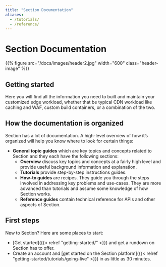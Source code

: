 ```yaml
---
title: "Section Documentation"
aliases:
  - /tutorials/
  - /reference/
---
```


# Section Documentation

{{% figure src="/docs/images/header2.jpg" width="600" class="header-image" %}}

## Getting started

Here you will find all the information you need to built and maintain your customized edge workload, whether that be typical CDN workload like caching and WAF, custom build containers, or a combination of the two. 

## How the documentation is organized

Section has a lot of documentation. A high-level overview of how it’s organized will help you know where to look for certain things:

* **General topic guides** which are key topics and concepts related to Section and they each have the following sections:
  * **Overview** discuss key topics and concepts at a fairly high level and provide useful background information and explanation.
  * **Tutorials** provide step-by-step instructions guides.
  * **How-to guides** are recipes. They guide you through the steps involved in addressing key problems and use-cases. They are more advanced than tutorials and assume some knowledge of how Section works.
  * **Reference guides** contain technical reference for APIs and other aspects of Section.

## First steps

New to Section? Here are some places to start:

* [Get started]({{< relref "getting-started/" >}}) and get a rundown on Section has to offer.
* Create an account and [get started on the Section platform]({{< relref "getting-started/tutorials/going-live" >}}) in as little as 30 minutes.
